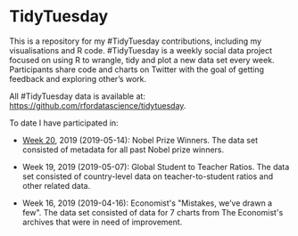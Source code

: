 # TidyTuesday
This is a repository for my #TidyTuesday contributions, including my visualisations and R code. #TidyTuesday is a weekly social data project focused on using R to wrangle, tidy and plot a new data set every week. Participants share code and charts on Twitter with the goal of getting feedback and exploring other’s work. 

All #TidyTuesday data is available at: https://github.com/rfordatascience/tidytuesday.

To date I have participated in:

- [Week 20](https://github.com/kylie-foster/tidy_tuesday/tree/master/Week20_2019), 2019 (2019-05-14): Nobel Prize Winners. The data set consisted of metadata for all past Nobel prize winners.

- Week 19, 2019 (2019-05-07): Global Student to Teacher Ratios. The data set consisted of country-level data on teacher-to-student ratios and other related data.

- Week 16, 2019 (2019-04-16): Economist's "Mistakes, we’ve drawn a few". The data set consisted of data for 7 charts from The Economist's archives that were in need of improvement.

